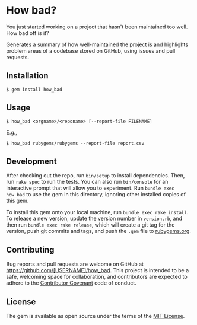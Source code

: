 # How bad?

You just started working on a project that hasn't been maintained too well.
How bad off is it?

Generates a summary of how well-maintained the project is and highlights problem areas of a codebase stored on GitHub, using issues and pull requests.

## Installation

    $ gem install how_bad

## Usage

    $ how_bad <orgname>/<reponame> [--report-file FILENAME]

E.g.,

    $ how_bad rubygems/rubygems --report-file report.csv

## Development

After checking out the repo, run `bin/setup` to install dependencies. Then, run `rake spec` to run the tests. You can also run `bin/console` for an interactive prompt that will allow you to experiment. Run `bundle exec how_bad` to use the gem in this directory, ignoring other installed copies of this gem.

To install this gem onto your local machine, run `bundle exec rake install`. To release a new version, update the version number in `version.rb`, and then run `bundle exec rake release`, which will create a git tag for the version, push git commits and tags, and push the `.gem` file to [rubygems.org](https://rubygems.org).

## Contributing

Bug reports and pull requests are welcome on GitHub at https://github.com/[USERNAME]/how_bad. This project is intended to be a safe, welcoming space for collaboration, and contributors are expected to adhere to the [Contributor Covenant](http://contributor-covenant.org) code of conduct.


## License

The gem is available as open source under the terms of the [MIT License](http://opensource.org/licenses/MIT).

